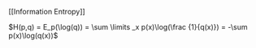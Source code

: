 [[Information Entropy]]

$H(p,q) = E_p(\log(q)) = \sum \limits _x p(x)\log(\frac {1}{q(x)}) = -\sum p(x)\log(q(x))$

